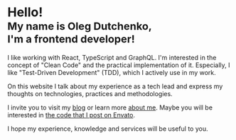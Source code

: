 # Hello!<br/> <small>My name is Oleg Dutchenko,<br data-hide="in-sm-container" /> I'm a frontend developer!</small>

I like working with React, TypeScript and GraphQL. I'm interested in the concept
of "Clean Code" and the practical implementation of it. Especially, I
like "Test-Driven Development" (TDD), which I
actively use in my work.

On this website I talk about my experience as a tech lead and express my
thoughts on technologies, practices and methodologies.

I invite you to visit my [blog](/blog) or learn more [about me](/about). Maybe
you will be interested in [the code that I post on Envato](/envato).

I hope my experience, knowledge and services will be useful to you.
